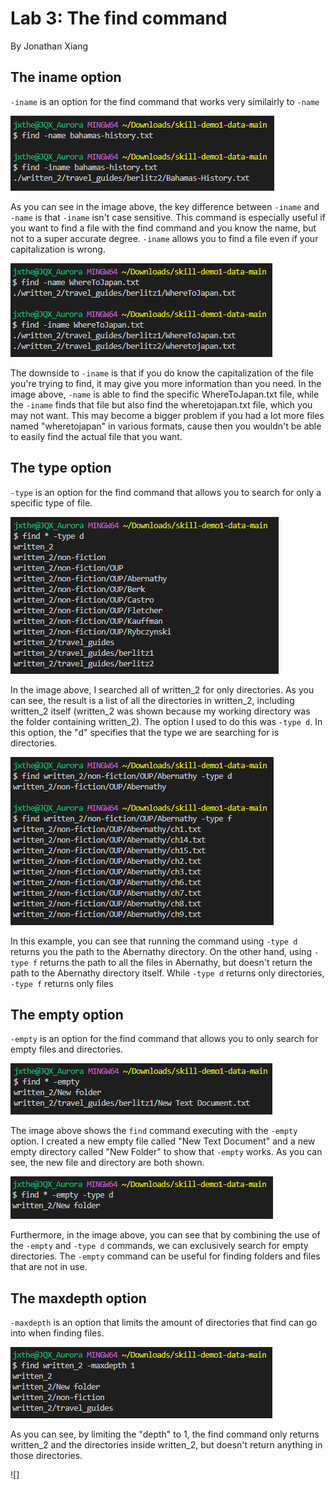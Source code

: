# Lab 3: The find command
By Jonathan Xiang

## The iname option
`-iname` is an option for the find command that works very similairly to `-name`

![](find-iname.png)

As you can see in the image above, the key difference between `-iname` and `-name` is that `-iname` isn't case sensitive. This command is especially useful if you want to find a file with the find command and you know the name, but not to a super accurate degree. `-iname` allows you to find a file even if your capitalization is wrong.

![](find-iname2.png)

The downside to `-iname` is that if you do know the capitalization of the file you're trying to find, it may give you more information than you need. In the image above, `-name` is able to find the specific WhereToJapan.txt file, while the `-iname` finds that file but also find the wheretojapan.txt file, which you may not want. This may become a bigger problem if you had a lot more files named "wheretojapan" in various formats, cause then you wouldn't be able to easily find the actual file that you want.

## The type option

`-type` is an option for the find command that allows you to search for only a specific type of file.

![](find-type.png)

In the image above, I searched all of written_2 for only directories. As you can see, the result is a list of all the directories in written_2, including written_2 itself (written_2 was shown because my working directory was the folder containing written_2). The option I used to do this was `-type d`. In this option, the "d" specifies that the type we are searching for is directories.

![](find-type2.png)

In this example, you can see that running the command using `-type d` returns you the path to the Abernathy directory. On the other hand, using `-type f` returns the path to all the files in Abernathy, but doesn't return the path to the Abernathy directory itself. While `-type d` returns only directories, `-type f` returns only files

## The empty option

`-empty` is an option for the find command that allows you to only search for empty files and directories.

![](find-empty2.png)

The image above shows the `find` command executing with the `-empty` option. I created a new empty file called "New Text Document" and a new empty directory called "New Folder" to show that `-empty` works. As you can see, the new file and directory are both shown.

![](find-empty.png)

Furthermore, in the image above, you can see that by combining the use of the `-empty` and `-type d` commands, we can exclusively search for empty directories. The `-empty` command can be useful for finding folders and files that are not in use.

## The maxdepth option

`-maxdepth` is an option that limits the amount of directories that find can go into when finding files.

![](find-maxdepth.png)

As you can see, by limiting the "depth" to 1, the find command only returns written_2 and the directories inside written_2, but doesn't return anything in those directories.

![]

